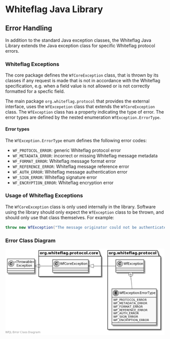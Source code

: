 # Whiteflag Java Library

## Error Handling

In addition to the standard Java exception classes, the Whiteflag Java Library
extends the Java exception class for specific Whiteflag protocol errors.

### Whiteflag Exceptions

The core package defines the `WfCoreException` class, that is thrown by its
classes if any request is made that is not in accordance with the Whiteflag
specification, e.g. when a field value is not allowed or is not correctly
formatted for a specfic field.

The main package `org.whiteflag.protocol` that provides the external interface,
uses the `WfExcepetion` class that extends the `WfCoreException` class. The
`WfException` class has a property indicating the type of error. The error
types are defined by the nested enumeration `WfException.ErrorType`.

#### Error types

The `WfException.ErrorType` enum defines the following error codes:

* `WF_PROTOCOL_ERROR`: generic Whiteflag protocol error
* `WF_METADATA_ERROR`: incorrect or missing Whiteflag message metadata
* `WF_FORMAT_ERROR`: Whiteflag message format error
* `WF_REFERENCE_ERROR`: Whiteflag message reference error
* `WF_AUTH_ERROR`: Whiteflag message authentication error
* `WF_SIGN_ERROR`: Whiteflag signature error
* `WF_ENCRYPTION_ERROR`: Whiteflag encryption error

### Usage of Whiteflag Exceptions

The `WfCoreException` class is only used internally in the library. Software
using the library should only expect the `WfException` class to be thrown, and
should only use that class themselves. For example:

```java
throw new WfException("The message originator could not be authenticated", WfException.ErrorType.WF_AUTH_ERROR);
```

### Error Class Diagram

![WFJL Error Class Diagram](../uml/errors.png)
